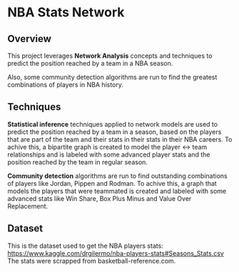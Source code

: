 # NBA Stats Network 

## Overview
This project leverages **Network Analysis** concepts and techniques to predict the position reached by a team in a NBA season.

Also, some community detection algorithms are run to find the greatest combinations of players in NBA history.

## Techniques
**Statistical inference** techniques applied to network models are used to predict the position reached by a team in a season, based on the players that are part of the team and their stats in their stats in their NBA careers.
To achive this, a bipartite graph is created to model the player <-> team relationships and is labeled with some advanced player stats and the position reached by the team in regular season.

**Community detection** algorithms are run to find outstanding combinations of players like Jordan, Pippen and Rodman.
To achive this, a graph that models the players that were teammated is created and labeled with some advanced stats like Win Share, Box Plus Minus and Value Over Replacement.

## Dataset
This is the dataset used to get the NBA players stats: https://www.kaggle.com/drgilermo/nba-players-stats#Seasons_Stats.csv
The stats were scrapped from basketball-reference.com.
